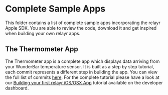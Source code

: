 # Complete Sample Apps

This folder contains a list of complete sample apps incorporating the relayr Apple SDK.
You are able to review the code, download it and get inspired when building your own relayr apps.

## The Thermometer App

The Thermometer app is a complete app which displays data arriving from your WunderBar temperature sensor. It is built as a step by step tutorial, each commit represents a different step in building the app. You can view the full list of commits [here](https://github.com/relayr/apple-sample-apps/commits/thermometer). For the complete tutorial please have a look at our [Building your first relayr iOS/OSX App](https://developer.relayr.io/documents/Apple/FirstApp) tutorial available on the developer dashboard.